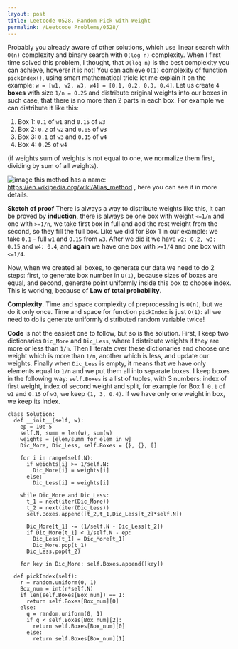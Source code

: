 ```yaml
---
layout: post
title: Leetcode 0528. Random Pick with Weight
permalink: /Leetcode Problems/0528/
---
```


Probably you already aware of other solutions, which use linear search with `O(n)` complexity  and  binary search with  `O(log n)` complexity. When I first time solved this problem, I thought, that `O(log n)` is the best complexity you can achieve, howerer it is not! You can achieve `O(1)` complexity of function `pickIndex()`, using smart mathematical trick: let me explain it on the example: `w = [w1, w2, w3, w4] = [0.1, 0.2, 0.3, 0.4]`. Let us create `4` **boxes** with size `1/n = 0.25` and distribute original weights into our boxes in such case, that there is no more than 2 parts in each box. For example we can distribute it like this:
1. Box 1:     `0.1` of `w1` and `0.15` of `w3`
2. Box 2:     `0.2` of `w2` and `0.05` of `w3`
3. Box 3:     `0.1` of `w3` and `0.15` of `w4`
4. Box 4:     `0.25` of `w4`

(if weights sum of weights is not equal to one, we normalize them first, dividing by sum of all weights).

![image](https://assets.leetcode.com/users/dbabichev/image_1591343474.png)
this method has a name: https://en.wikipedia.org/wiki/Alias_method , here you can see it in more details.

**Sketch of proof**
There is always a way to distribute weights like this, it can be proved by **induction**, there is always be one box with weight `<=1/n` and one with `>=1/n`, we take first box in full and add the rest weight from the second, so they fill the full box. Like we did  for Box 1 in our example: we take `0.1` - full `w1` and `0.15` from `w3`. After we did it we have `w2: 0.2, w3: 0.15` and `w4: 0.4`, and **again** we have one box with `>=1/4` and one box with `<=1/4`.

Now, when we created all boxes, to generate our data we need to do 2 steps: first, to generate box number in `O(1)`, because sizes of boxes are equal, and second, generate point uniformly inside this box to choose index. This is working, because of **Law of total probability**.

**Complexity**. Time and space complexity of preprocessing is `O(n)`, but we do it only once. Time and space for function `pickIndex` is just `O(1)`: all we need to do is generate uniformly distributed random variable twice!


**Code** is not the easiest one to follow, but so is the solution. First, I keep two dictionaries `Dic_More` and `Dic_Less`, where I distribute weights if they are more or less than `1/n`. Then I Iterate over these dictionaries and choose one weight which is more than `1/n`, another which is less, and update our weights. Finally when `Dic_Less` is empty, it means that we have only elements equal to `1/n` and we put them all into separate boxes. 
I keep boxes in the following way: `self.Boxes` is a list of tuples, with 3 numbers: index of first weight, index of second weight and split, for example for Box 1:   `0.1` of `w1` and `0.15` of `w3`, we keep `(1, 3, 0.4)`. If we have only one weight in box, we keep its index.

```
class Solution:
  def __init__(self, w):
    ep = 10e-5
    self.N, summ = len(w), sum(w)
    weights = [elem/summ for elem in w]
    Dic_More, Dic_Less, self.Boxes = {}, {}, []
    
    for i in range(self.N):
      if weights[i] >= 1/self.N:
        Dic_More[i] = weights[i]
      else:
        Dic_Less[i] = weights[i]

    while Dic_More and Dic_Less:
      t_1 = next(iter(Dic_More))
      t_2 = next(iter(Dic_Less))
      self.Boxes.append([t_2,t_1,Dic_Less[t_2]*self.N])

      Dic_More[t_1] -= (1/self.N - Dic_Less[t_2])
      if Dic_More[t_1] < 1/self.N - ep:
        Dic_Less[t_1] = Dic_More[t_1]
        Dic_More.pop(t_1)
      Dic_Less.pop(t_2)
    
    for key in Dic_More: self.Boxes.append([key])

  def pickIndex(self):
    r = random.uniform(0, 1)
    Box_num = int(r*self.N)
    if len(self.Boxes[Box_num]) == 1:
      return self.Boxes[Box_num][0]
    else:
      q = random.uniform(0, 1)
      if q < self.Boxes[Box_num][2]:
        return self.Boxes[Box_num][0]
      else:
        return self.Boxes[Box_num][1]
```